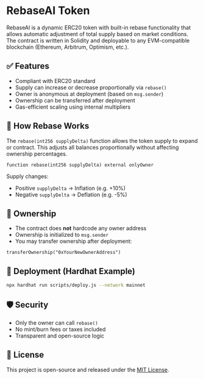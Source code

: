 # RebaseAI Token

RebaseAI is a dynamic ERC20 token with built-in rebase functionality that allows automatic adjustment of total supply based on market conditions. The contract is written in Solidity and deployable to any EVM-compatible blockchain (Ethereum, Arbitrum, Optimism, etc.).

## ✅ Features

- Compliant with ERC20 standard
- Supply can increase or decrease proportionally via `rebase()`
- Owner is anonymous at deployment (based on `msg.sender`)
- Ownership can be transferred after deployment
- Gas-efficient scaling using internal multipliers

## 🔁 How Rebase Works

The `rebase(int256 supplyDelta)` function allows the token supply to expand or contract. This adjusts all balances proportionally without affecting ownership percentages.

```solidity
function rebase(int256 supplyDelta) external onlyOwner
```

Supply changes:
- Positive `supplyDelta` → Inflation (e.g. +10%)
- Negative `supplyDelta` → Deflation (e.g. -5%)

## 🔐 Ownership

- The contract does **not** hardcode any owner address
- Ownership is initialized to `msg.sender`
- You may transfer ownership after deployment:

```solidity
transferOwnership("0xYourNewOwnerAddress")
```

## 🚀 Deployment (Hardhat Example)

```bash
npx hardhat run scripts/deploy.js --network mainnet
```

## 🛡 Security

- Only the owner can call `rebase()`
- No mint/burn fees or taxes included
- Transparent and open-source logic

## 📄 License

This project is open-source and released under the [MIT License](./LICENSE).
